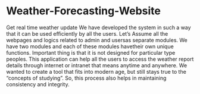 # Weather-Forecasting-Website
Get real time weather update 
We have developed the system in such a way that it can be used efficiently
by all the users. Let’s Assume all the webpages and logics related to admin
and usersas separate modules. We have two modules and each of these
modules havetheir own unique functions. Important thing is that it is not
designed for particular type peoples. This application can help all the users
to access the weather report details through internet or intranet that means
anytime and anywhere. We wanted to create a tool that fits into modern age,
but still stays true to the “concepts of studying”. So, this process also helps
in maintaining consistency and integrity.
